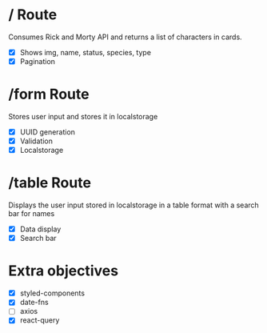# / Route

Consumes Rick and Morty API and returns a list of characters in cards.

- [x] Shows img, name, status, species, type
- [x] Pagination

# /form Route

Stores user input and stores it in localstorage

- [x] UUID generation
- [x] Validation
- [x] Localstorage

# /table Route

Displays the user input stored in localstorage in a table format with a search bar for names

- [x] Data display
- [x] Search bar

# Extra objectives

- [x] styled-components
- [x] date-fns
- [ ] axios
- [x] react-query
